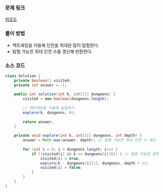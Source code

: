 ### 문제 링크
[피로도](https://school.programmers.co.kr/learn/courses/30/lessons/87946)

### 풀이 방법
- 백트래킹을 이용해 던전을 최대한 많이 탐험한다.
- 탐험 가능한 최대 던전 수를 갱신해 반환한다.

### 소스 코드
```java
class Solution {
    private boolean[] visited;
    private int answer = -1;
    
    public int solution(int k, int[][] dungeons) {
        visited = new boolean[dungeons.length];
        
        // 백트래킹을 이용해 탐험하기
        explore(k, dungeons, 0);
        
        return answer;
    }
    
    private void explore(int k, int[][] dungeons, int depth) {
        answer = Math.max(answer, depth); // 탐험 가능한 최대 던전 수 갱신
        
        for (int i = 0; i < dungeons.length; i++) {
            if (!visited[i] && k >= dungeons[i][0]) { // 탐험 가능한 경우
                visited[i] = true;
                explore(k - dungeons[i][1], dungeons, depth + 1);
                visited[i] = false;
            }
        }
    }
}
```